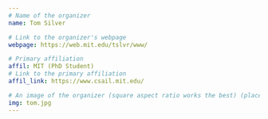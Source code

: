 ```yaml
---
# Name of the organizer
name: Tom Silver

# Link to the organizer's webpage
webpage: https://web.mit.edu/tslvr/www/

# Primary affiliation
affil: MIT (PhD Student)
# Link to the primary affiliation
affil_link: https://www.csail.mit.edu/

# An image of the organizer (square aspect ratio works the best) (place in the `assets/img/organizers` directory)
img: tom.jpg
---
```

